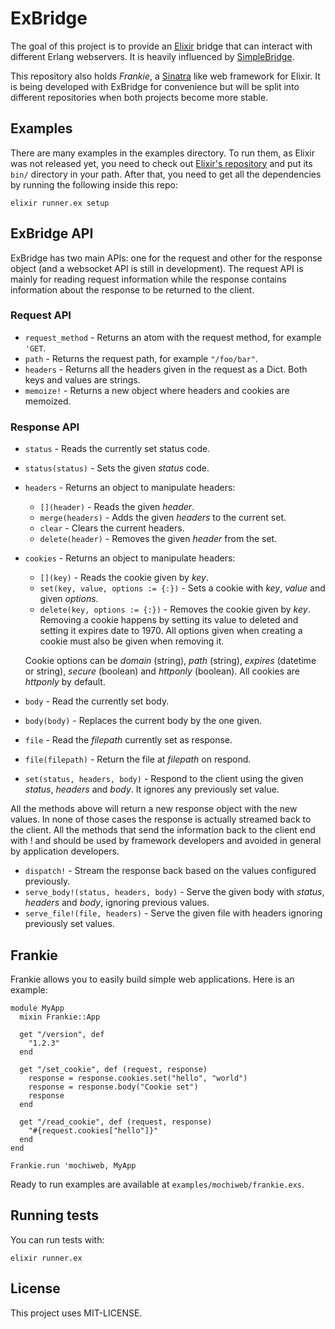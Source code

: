 # ExBridge

The goal of this project is to provide an [Elixir](https://github.com/josevalim/elixir) bridge that can interact with different Erlang webservers. It is heavily influenced by [SimpleBridge](https://github.com/nitrogen/simple_bridge).

This repository also holds *Frankie*, a [Sinatra](https://github.com/sinatra/sinatra) like web framework for Elixir. It is being developed with ExBridge for convenience but will be split into different repositories when both projects become more stable.

## Examples

There are many examples in the examples directory. To run them, as Elixir was not released yet, you need to check out [Elixir's repository](https://github.com/josevalim/elixir) and put its `bin/` directory in your path. After that, you need to get all the dependencies by running the following inside this repo:

    elixir runner.ex setup

## ExBridge API

ExBridge has two main APIs: one for the request and other for the response object (and a websocket API is still in development). The request API is mainly for reading request information while the response contains information about the response to be returned to the client.

### Request API

* `request_method` - Returns an atom with the request method, for example `'GET`.
* `path` - Returns the request path, for example `"/foo/bar"`.
* `headers` - Returns all the headers given in the request as a Dict. Both keys and values are strings.
* `memoize!` - Returns a new object where headers and cookies are memoized.

### Response API

* `status` - Reads the currently set status code.
* `status(status)` - Sets the given *status* code.

* `headers` - Returns an object to manipulate headers:
    * `[](header)` - Reads the given *header*.
    * `merge(headers)` - Adds the given *headers* to the current set.
    * `clear` - Clears the current headers.
    * `delete(header)` - Removes the given *header* from the set.

* `cookies` - Returns an object to manipulate headers:
    * `[](key)` - Reads the cookie given by *key*.
    * `set(key, value, options := {:})` - Sets a cookie with *key*, *value* and given *options*.
    * `delete(key, options := {:})` - Removes the cookie given by *key*. Removing a cookie happens by setting its value to deleted and setting it expires date to 1970. All options given when creating a cookie must also be given when removing it.

    Cookie options can be *domain* (string), *path* (string), *expires* (datetime or string), *secure* (boolean) and *httponly* (boolean). All cookies are *httponly* by default.

* `body` - Read the currently set body.
* `body(body)` - Replaces the current body by the one given.

* `file` - Read the *filepath* currently set as response.
* `file(filepath)` - Return the file at *filepath* on respond.

* `set(status, headers, body)` - Respond to the client using the given *status*, *headers* and *body*. It ignores any previously set value.

All the methods above will return a new response object with the new values. In none of those cases the response is actually streamed back to the client. All the methods that send the information back to the client end with ! and should be used by framework developers and avoided in general by application developers.

* `dispatch!` - Stream the response back based on the values configured previously.
* `serve_body!(status, headers, body)` - Serve the given body with *status*, *headers* and *body*, ignoring previous values.
* `serve_file!(file, headers)` - Serve the given file with headers ignoring previously set values.

## Frankie

Frankie allows you to easily build simple web applications. Here is an example:

    module MyApp
      mixin Frankie::App
    
      get "/version", def
        "1.2.3"
      end
      
      get "/set_cookie", def (request, response)
        response = response.cookies.set("hello", "world")
        response = response.body("Cookie set")
        response
      end
      
      get "/read_cookie", def (request, response)
        "#{request.cookies["hello"]}"
      end
    end
    
    Frankie.run 'mochiweb, MyApp

Ready to run examples are available at `examples/mochiweb/frankie.exs`.

## Running tests

You can run tests with:

    elixir runner.ex
    
## License

This project uses MIT-LICENSE.